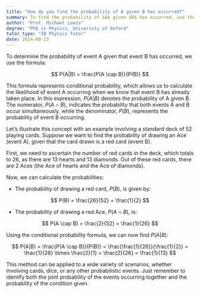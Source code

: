 ```yaml
---
title: "How do you find the probability of A given B has occurred?"
summary: To find the probability of $A$ given $B$ has occurred, use the formula; $P(A|B) = \frac{P(A \cap B)}{P(B)}$.
author: "Prof. Michael Lewis"
degree: "PhD in Physics, University of Oxford"
tutor_type: "IB Physics Tutor"
date: 2024-08-23
---
```


To determine the probability of event A given that event B has occurred, we use the formula:

$$
P(A|B) = \frac{P(A \cap B)}{P(B)}
$$

This formula represents conditional probability, which allows us to calculate the likelihood of event A occurring when we know that event B has already taken place. In this expression, $P(A|B)$ denotes the probability of A given B. The numerator, $P(A \cap B)$, indicates the probability that both events A and B occur simultaneously, while the denominator, $P(B)$, represents the probability of event B occurring.

Let’s illustrate this concept with an example involving a standard deck of 52 playing cards. Suppose we want to find the probability of drawing an Ace (event A), given that the card drawn is a red card (event B). 

First, we need to ascertain the number of red cards in the deck, which totals to $26$, as there are $13$ hearts and $13$ diamonds. Out of these red cards, there are $2$ Aces (the Ace of hearts and the Ace of diamonds). 

Now, we can calculate the probabilities:

- The probability of drawing a red card, $P(B)$, is given by:

$$
P(B) = \frac{26}{52} = \frac{1}{2}
$$

- The probability of drawing a red Ace, $P(A \cap B)$, is:

$$
P(A \cap B) = \frac{2}{52} = \frac{1}{26}
$$

Using the conditional probability formula, we can now find $P(A|B)$:

$$
P(A|B) = \frac{P(A \cap B)}{P(B)} = \frac{\frac{1}{26}}{\frac{1}{2}} = \frac{1}{26} \times \frac{2}{1} = \frac{2}{26} = \frac{1}{13}
$$

This method can be applied to a wide variety of scenarios, whether involving cards, dice, or any other probabilistic events. Just remember to identify both the joint probability of the events occurring together and the probability of the condition given.
    